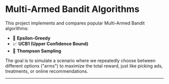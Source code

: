 # Multi-Armed Bandit Algorithms

This project implements and compares popular Multi-Armed Bandit algorithms:

- 🎯 **Epsilon-Greedy**
- 📈 **UCB1 (Upper Confidence Bound)**
- 🎲 **Thompson Sampling**

The goal is to simulate a scenario where we repeatedly choose between different options ("arms") to maximize the total reward, just like picking ads, treatments, or online recommendations.

---
